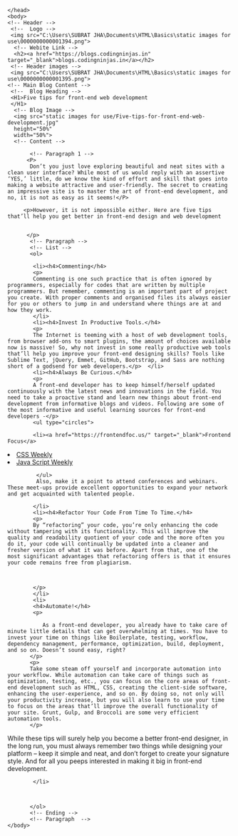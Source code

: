 
<!DOCTYPE html>
<html>
    <head>
        <!-- title -->
        <title>Five tips for front-end Development</title>

    </head>
    <body>
    <!-- Header -->
     <!--  Logo -->
     <img src="C:\Users\SUBRAT JHA\Documents\HTML\Basics\static images for use\0000000000001394.png">
      <!-- Webite Link -->
      <h2><a href="https://blogs.codingninjas.in" target="_blank">blogs.codingninjas.in</a></h2>
     <!-- Header images -->
     <img src="C:\Users\SUBRAT JHA\Documents\HTML\Basics\static images for use\0000000000001395.png">
    <!-- Main Blog Content -->
     <!--  Blog Heading -->
     <H1>Five tips for front-end web development
     </H1>
      <!-- Blog Image -->
      <img src="static images for use/Five-tips-for-front-end-web-development.jpg"
      height="50%"
      width="50%">
      <!-- Content -->

           <!-- Paragraph 1 -->
          <P>
           Don’t you just love exploring beautiful and neat sites with a clean user interface? While most of us would reply with an assertive ‘YES,’ little, do we know the kind of effort and skill that goes into making a website attractive and user-friendly. The secret to creating an impressive site is to master the art of front-end development, and no, it is not as easy as it seems!</P>

         <p>However, it is not impossible either. Here are five tips that’ll help you get better in front-end design and web development


          </p>
           <!-- Paragraph -->
           <!-- List -->
           <ol>

            <li><h4>Commenting</h4>
            <p>
            Commenting is one such practice that is often ignored by programmers, especially for codes that are written by multiple programmers. But remember, commenting is an important part of project you create. With proper comments and organised files its always easier for you or others to jump in and understand where things are at and how they work.   
            </li>
            <li><h4>Invest In Productive Tools.</h4>
            <p>
            The Internet is teeming with a host of web development tools, from browser add-ons to smart plugins, the amount of choices available now is massive! So, why not invest in some really productive web tools that’ll help you improve your front-end designing skills? Tools like Sublime Text, jQuery, Emmet, GitHub, Bootstrap, and Sass are nothing short of a godsend for web developers.</p>  </li>
            <li><h4>Always Be Curious.</h4>
            <p>
            A front-end developer has to keep himself/herself updated continuously with the latest news and innovations in the field. You need to take a proactive stand and learn new things about front-end development from informative blogs and videos. Following are some of the most informative and useful learning sources for front-end developers -</p>
            <ul type="circles">

            <li><a href="https://frontendfoc.us/" target="_blank">Frontend Focus</a>
 </li>
            <li> <a href="https://css-weekly.com/"target="_blank">CSS Weekly</a>
</li>
            <li>  <a href="https://javascriptweekly.com/"target="__blank">Java Script Weekly</a> </li>



             </ul>
             Also, make it a point to attend conferences and webinars. These meet-ups provide excellent opportunities to expand your network and get acquainted with talented people.

            </li>
            <li><h4>Refactor Your Code From Time To Time.</h4>
            <p>
            By “refactoring” your code, you’re only enhancing the code without tampering with its functionality. This will improve the quality and readability quotient of your code and the more often you do it, your code will continually be updated into a cleaner and fresher version of what it was before. Apart from that, one of the most significant advantages that refactoring offers is that it ensures your code remains free from plagiarism.
                


            </p> 
            </li>
            <li>
            <h4>Automate!</h4>
            <p>

               As a front-end developer, you already have to take care of minute little details that can get overwhelming at times. You have to invest your time on things like Boilerplate, testing, workflow, dependency management, performance, optimization, build, deployment, and so on. Doesn’t sound easy, right?
           </p>
           <p>
           Take some steam off yourself and incorporate automation into your workflow. While automation can take care of things such as optimization, testing, etc., you can focus on the core areas of front-end development such as HTML, CSS, creating the client-side software, enhancing the user-experience, and so on. By doing so, not only will your productivity increase, but you will also learn to use your time to focus on the areas that’ll improve the overall functionality of your site. Grunt, Gulp, and Broccoli are some very efficient automation tools.
           </p>
 <p>
 While these tips will surely help you become a better front-end designer, in the long run, you must always remember two things while designing your platform – keep it simple and neat, and don’t forget to create your signature style. And for all you peeps interested in making it big in front-end development.</p>            

                
            </li>



           </ol>
           <!-- Ending -->
           <!-- Paragraph  -->    
    </body>
</html>
